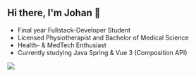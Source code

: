 ## Hi there, I'm Johan 👋
- Final year Fullstack-Developer Student
- Licensed Physiotherapist and Bachelor of Medical Science
- Health- & MedTech Enthusiast
- Currently studying Java Spring & Vue 3 (Composition API)

![](https://github-readme-stats.vercel.app/api/top-langs/?username=jfMoller&theme=tokyonight&hide_border=true&include_all_commits=true&count_private=true&layout=compact)

